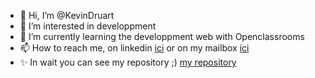 - 👋 Hi, I’m @KevinDruart
- 👀 I’m interested in developpment
- 🌱 I’m currently learning the developpment web with Openclassrooms
- 📫 How to reach me, on linkedin [ici](https://www.linkedin.com/in/kevin-druart-430764201/) or on my mailbox [ici](k.druart2@gmail.com)
- ✨ In wait you can see my repository ;) [my repository](https://github.com/KevinDruart)

<!---
KevinDruart/KevinDruart is a ✨ special ✨ repository because its `README.md` (this file) appears on your GitHub profile.
You can click the Preview link to take a look at your changes.
--->
